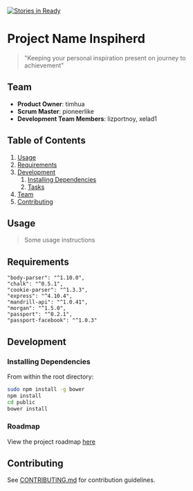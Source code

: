 [![Stories in Ready](https://badge.waffle.io/DESERT-LEOPARD/threatening-transistors.png?label=ready&title=Ready)](https://waffle.io/DESERT-LEOPARD/threatening-transistors)

# Project Name Inspiherd

> "Keeping your personal inspiration present on journey to achievement"

## Team

  - __Product Owner__: timhua
  - __Scrum Master__: pioneerlike
  - __Development Team Members__: lizportnoy, xelad1

## Table of Contents

1. [Usage](#Usage)
1. [Requirements](#requirements)
1. [Development](#development)
    1. [Installing Dependencies](#installing-dependencies)
    1. [Tasks](#tasks)
1. [Team](#team)
1. [Contributing](#contributing)

## Usage

> Some usage instructions

## Requirements
    "body-parser": "^1.10.0",
    "chalk": "^0.5.1",
    "cookie-parser": "^1.3.3",
    "express": "^4.10.4",
    "mandrill-api": "^1.0.41",
    "morgan": "^1.5.0",
    "passport": "^0.2.1",
    "passport-facebook": "^1.0.3"

## Development

### Installing Dependencies

From within the root directory:

```sh
sudo npm install -g bower
npm install
cd public
bower install
```

### Roadmap

View the project roadmap [here](https://github.com/threatening-transistors/threatening-transistors/issues)


## Contributing

See [CONTRIBUTING.md](CONTRIBUTING.md) for contribution guidelines.
